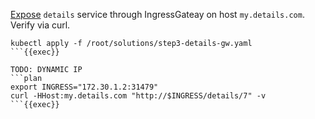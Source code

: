 
[Expose](https://istio.io/latest/docs/tasks/traffic-management/ingress/ingress-control/) `details` service through IngressGateay on host `my.details.com`. Verify via curl.

```plan
kubectl apply -f /root/solutions/step3-details-gw.yaml
```{{exec}}

TODO: DYNAMIC IP
```plan
export INGRESS="172.30.1.2:31479"
curl -HHost:my.details.com "http://$INGRESS/details/7" -v
```{{exec}}